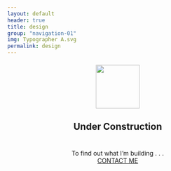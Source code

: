 ```yaml
---
layout: default
header: true
title: design
group: "navigation-01"
img: Typographer A.svg
permalink: design
---
```



<div style="text-align: center; margin-top: 20px">
<img style="width: 100px;" src="https://maxcdn.icons8.com/Android_L/PNG/512/Transport/under_construction-512.png">
<h2>Under Construction</h2>
</div>

<div style="text-align: center; margin-top: 40px">
To find out what I’m building&nbsp;.&nbsp;.&nbsp;.<br /><a href="mailto:info@jeffkeiser.com"><span class="contact-button">CONTACT ME</span></a>
</div>
